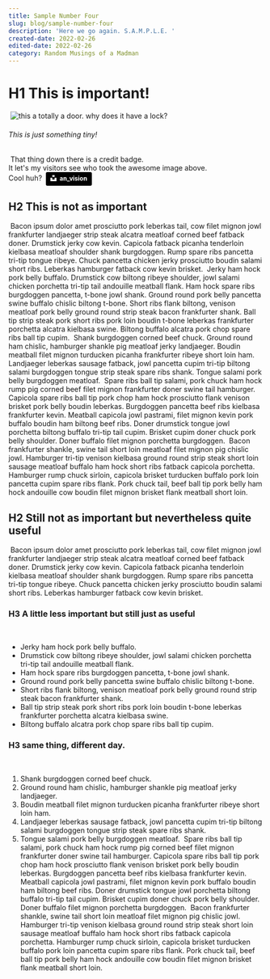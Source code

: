 ```yaml
---
title: Sample Number Four
slug: blog/sample-number-four
description: 'Here we go again. S.A.M.P.L.E. '
created-date: 2022-02-26
edited-date: 2022-02-26
category: Random Musings of a Madman
---
```

# H1 This is important!
﻿
![this a totally a door. why does it have a lock?](/images/an_vision-fK7Ngm3O5OQ-unsplash.jpg "this is an image title")
﻿
###### This is just something tiny!
﻿
That thing down there is a credit badge.\
It let's my visitors see who took the awesome image above.\
Cool huh?
﻿
<a style="background-color:black;color:white;text-decoration:none;padding:4px 6px;font-family:-apple-system, BlinkMacSystemFont, &quot;San Francisco&quot;, &quot;Helvetica Neue&quot;, Helvetica, Ubuntu, Roboto, Noto, &quot;Segoe UI&quot;, Arial, sans-serif;font-size:12px;font-weight:bold;line-height:1.2;display:inline-block;border-radius:3px" href="https://unsplash.com/@anvision?utm_medium=referral&amp;utm_campaign=photographer-credit&amp;utm_content=creditBadge" target="_blank" rel="noopener noreferrer" title="Download free do whatever you want high-resolution photos from an_vision"><span style="display:inline-block;padding:2px 3px"><svg xmlns="http://www.w3.org/2000/svg" style="height:12px;width:auto;position:relative;vertical-align:middle;top:-2px;fill:white" viewBox="0 0 32 32"><title>unsplash-logo</title><path d="M10 9V0h12v9H10zm12 5h10v18H0V14h10v9h12v-9z"></path></svg></span><span style="display:inline-block;padding:2px 3px">an_vision</span></a>
﻿
## H2 This is not as important
﻿
Bacon ipsum dolor amet prosciutto pork leberkas tail, cow filet mignon jowl frankfurter landjaeger strip steak alcatra meatloaf corned beef fatback doner. Drumstick jerky cow kevin. Capicola fatback picanha tenderloin kielbasa meatloaf shoulder shank burgdoggen. Rump spare ribs pancetta tri-tip tongue ribeye. Chuck pancetta chicken jerky prosciutto boudin salami short ribs. Leberkas hamburger fatback cow kevin brisket.
﻿
Jerky ham hock pork belly buffalo. Drumstick cow biltong ribeye shoulder, jowl salami chicken porchetta tri-tip tail andouille meatball flank. Ham hock spare ribs burgdoggen pancetta, t-bone jowl shank. Ground round pork belly pancetta swine buffalo chislic biltong t-bone. Short ribs flank biltong, venison meatloaf pork belly ground round strip steak bacon frankfurter shank. Ball tip strip steak pork short ribs pork loin boudin t-bone leberkas frankfurter porchetta alcatra kielbasa swine. Biltong buffalo alcatra pork chop spare ribs ball tip cupim.
﻿
Shank burgdoggen corned beef chuck. Ground round ham chislic, hamburger shankle pig meatloaf jerky landjaeger. Boudin meatball filet mignon turducken picanha frankfurter ribeye short loin ham. Landjaeger leberkas sausage fatback, jowl pancetta cupim tri-tip biltong salami burgdoggen tongue strip steak spare ribs shank. Tongue salami pork belly burgdoggen meatloaf.
﻿
Spare ribs ball tip salami, pork chuck ham hock rump pig corned beef filet mignon frankfurter doner swine tail hamburger. Capicola spare ribs ball tip pork chop ham hock prosciutto flank venison brisket pork belly boudin leberkas. Burgdoggen pancetta beef ribs kielbasa frankfurter kevin. Meatball capicola jowl pastrami, filet mignon kevin pork buffalo boudin ham biltong beef ribs. Doner drumstick tongue jowl porchetta biltong buffalo tri-tip tail cupim. Brisket cupim doner chuck pork belly shoulder. Doner buffalo filet mignon porchetta burgdoggen.
﻿
Bacon frankfurter shankle, swine tail short loin meatloaf filet mignon pig chislic jowl. Hamburger tri-tip venison kielbasa ground round strip steak short loin sausage meatloaf buffalo ham hock short ribs fatback capicola porchetta. Hamburger rump chuck sirloin, capicola brisket turducken buffalo pork loin pancetta cupim spare ribs flank. Pork chuck tail, beef ball tip pork belly ham hock andouille cow boudin filet mignon brisket flank meatball short loin.
﻿
## H2 Still not as important but nevertheless quite useful
﻿
Bacon ipsum dolor amet prosciutto pork leberkas tail, cow filet mignon jowl frankfurter landjaeger strip steak alcatra meatloaf corned beef fatback doner. Drumstick jerky cow kevin. Capicola fatback picanha tenderloin kielbasa meatloaf shoulder shank burgdoggen. Rump spare ribs pancetta tri-tip tongue ribeye. Chuck pancetta chicken jerky prosciutto boudin salami short ribs. Leberkas hamburger fatback cow kevin brisket.
﻿
### H3 A little less important but still just as useful
﻿
* Jerky ham hock pork belly buffalo.
* Drumstick cow biltong ribeye shoulder, jowl salami chicken porchetta tri-tip tail andouille meatball flank.
* Ham hock spare ribs burgdoggen pancetta, t-bone jowl shank.
* Ground round pork belly pancetta swine buffalo chislic biltong t-bone.
* Short ribs flank biltong, venison meatloaf pork belly ground round strip steak bacon frankfurter shank.
* Ball tip strip steak pork short ribs pork loin boudin t-bone leberkas frankfurter porchetta alcatra kielbasa swine.
* Biltong buffalo alcatra pork chop spare ribs ball tip cupim.
﻿
### H3 same thing, different day.
﻿
1. Shank burgdoggen corned beef chuck.
2. Ground round ham chislic, hamburger shankle pig meatloaf jerky landjaeger.
3. Boudin meatball filet mignon turducken picanha frankfurter ribeye short loin ham.
4. Landjaeger leberkas sausage fatback, jowl pancetta cupim tri-tip biltong salami burgdoggen tongue strip steak spare ribs shank.
5. Tongue salami pork belly burgdoggen meatloaf.
﻿
Spare ribs ball tip salami, pork chuck ham hock rump pig corned beef filet mignon frankfurter doner swine tail hamburger. Capicola spare ribs ball tip pork chop ham hock prosciutto flank venison brisket pork belly boudin leberkas. Burgdoggen pancetta beef ribs kielbasa frankfurter kevin. Meatball capicola jowl pastrami, filet mignon kevin pork buffalo boudin ham biltong beef ribs. Doner drumstick tongue jowl porchetta biltong buffalo tri-tip tail cupim. Brisket cupim doner chuck pork belly shoulder. Doner buffalo filet mignon porchetta burgdoggen.
﻿
Bacon frankfurter shankle, swine tail short loin meatloaf filet mignon pig chislic jowl. Hamburger tri-tip venison kielbasa ground round strip steak short loin sausage meatloaf buffalo ham hock short ribs fatback capicola porchetta. Hamburger rump chuck sirloin, capicola brisket turducken buffalo pork loin pancetta cupim spare ribs flank. Pork chuck tail, beef ball tip pork belly ham hock andouille cow boudin filet mignon brisket flank meatball short loin.
